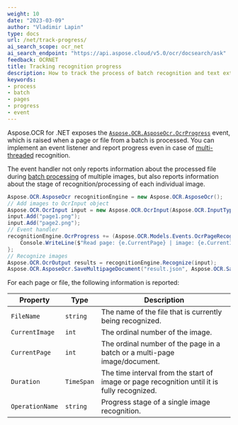 ```yaml
---
weight: 10
date: "2023-03-09"
author: "Vladimir Lapin"
type: docs
url: /net/track-progress/
ai_search_scope: ocr_net
ai_search_endpoint: "https://api.aspose.cloud/v5.0/ocr/docsearch/ask"
feedback: OCRNET
title: Tracking recognition progress
description: How to track the process of batch recognition and text extraction from multipage documents.
keywords:
- process
- batch
- pages
- progress
- event
---
```


Aspose.OCR for .NET exposes the [`Aspose.OCR.AsposeOcr.OcrProgress`](https://reference.aspose.com/ocr/net/aspose.ocr/asposeocr/ocrprogress/) event, which is raised when a page or file from a batch is processed. You can implement an event listener and report progress even in case of [multi-threaded](/ocr/net/multithreading/) recognition.

The event handler not only reports information about the processed file during [batch processing](/ocr/net/batch-recognition/) of multiple images, but also reports information about the stage of recognition/processing of each individual image.


```csharp
Aspose.OCR.AsposeOcr recognitionEngine = new Aspose.OCR.AsposeOcr();
// Add images to OcrInput object
Aspose.OCR.OcrInput input = new Aspose.OCR.OcrInput(Aspose.OCR.InputType.SingleImage);
input.Add("page1.png");
input.Add("page2.png");
// Event handler
recognitionEngine.OcrProgress += (Aspose.OCR.Models.Events.OcrPageRecognizeEventsArgs e) => {
	Console.WriteLine($"Read page: {e.CurrentPage} | image: {e.CurrentImage} | time taken: {e.Duration.TotalSeconds} sec");
};
// Recognize images
Aspose.OCR.OcrOutput results = recognitionEngine.Recognize(input);
Aspose.OCR.AsposeOcr.SaveMultipageDocument("result.json", Aspose.OCR.SaveFormat.Json, results);
```

For each page or file, the following information is reported:

Property | Type | Description
-------- | ---- | -----------
`FileName` | `string` | The name of the file that is currently being recognized.
`CurrentImage` | `int` | The ordinal number of the image.
`CurrentPage` | `int` | The ordinal number of the page in a batch or a multi-page image/document.
`Duration` | `TimeSpan` | The time interval from the start of image or page recognition until it is fully recognized.
`OperationName` | `string` | Progress stage of a single image recognition.
